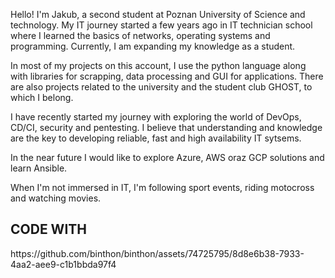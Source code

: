 Hello! I'm Jakub, a second student at Poznan University of Science and technology. My IT journey started a few years ago in IT technician school where I learned the basics of networks, operating systems and programming.
Currently, I am expanding my knowledge as a student.

In most of my projects on this account, I use the python language along with libraries for scrapping, data processing and GUI for applications.
There are also projects related to the university and the student club GHOST, to which I belong.

I have recently started my journey with exploring the world of DevOps, CD/CI, security and pentesting. I believe that understanding and knowledge are the key to developing reliable, fast and high availability IT sytsems. 

In the near future I would like to explore Azure, AWS oraz GCP solutions and learn Ansible. 

When I'm not immersed in IT, I'm following sport events, riding motocross and watching movies.

<h2>CODE WITH</h2>
https://github.com/binthon/binthon/assets/74725795/8d8e6b38-7933-4aa2-aee9-c1b1bbda97f4
